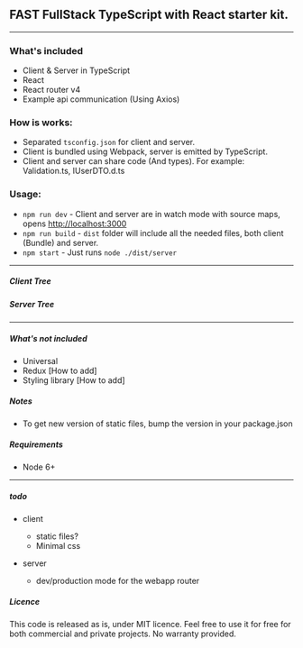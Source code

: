 ## FAST FullStack TypeScript with React starter kit.

---


### What's included
* Client & Server in TypeScript
* React
* React router v4
* Example api communication (Using Axios)

### How is works:
* Separated `tsconfig.json` for client and server.
* Client is bundled using Webpack, server is emitted by TypeScript.
* Client and server can share code (And types). For example: Validation.ts, IUserDTO.d.ts

### Usage:
* `npm run dev` - Client and server are in watch mode with source maps, opens [http://localhost:3000](http://localhost:3000)
* `npm run build` - `dist` folder will include all the needed files, both client (Bundle) and server.
* `npm start` - Just runs `node ./dist/server`  

---

##### Client Tree
##### Server Tree

---

##### What's not included
* Universal
* Redux [How to add]
* Styling library [How to add]

##### Notes
* To get new version of static files, bump the version in your package.json

##### Requirements
* Node 6+




---
##### todo
 
* client
  * static files?
  * Minimal css
  
* server
  * dev/production mode for the webapp router

##### Licence
This code is released as is, under MIT licence. Feel free to use it for free for both commercial and private projects. No warranty provided.